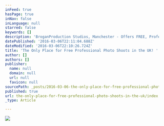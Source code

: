 ```yaml
---
inFeed: true
hasPage: true
inNav: false
inLanguage: null
starred: false
keywords: []
description: 'BroganProduction Studios, Manchester - Offers FREE, Professionally Tailored Studio Photo Shoots For Models'
datePublished: '2016-03-06T22:11:04.688Z'
dateModified: '2016-03-06T22:10:26.724Z'
title: 'The Only Place for Free Professional Photo Shoots in the UK! '
author: []
authors: []
publisher:
  name: null
  domain: null
  url: null
  favicon: null
sourcePath: _posts/2016-03-06-the-only-place-for-free-professional-photo-shoots-in-the-uk.md
published: true
url: the-only-place-for-free-professional-photo-shoots-in-the-uk/index.html
_type: Article

---
```

![](https://the-grid-user-content.s3-us-west-2.amazonaws.com/32d14f56-7567-4213-a772-44533a196223.jpg)